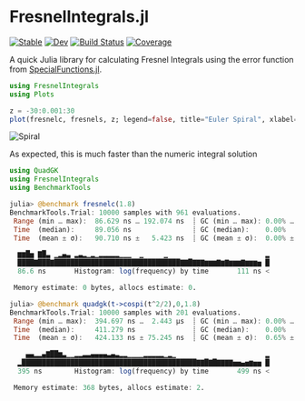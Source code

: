 # FresnelIntegrals.jl

[![Stable](https://img.shields.io/badge/docs-stable-blue.svg)](https://kiranshila.github.io/FresnelIntegrals.jl/stable/)
[![Dev](https://img.shields.io/badge/docs-dev-blue.svg)](https://kiranshila.github.io/FresnelIntegrals.jl/dev/)
[![Build Status](https://github.com/kiranshila/FresnelIntegrals.jl/actions/workflows/CI.yml/badge.svg?branch=master)](https://github.com/kiranshila/FresnelIntegrals.jl/actions/workflows/CI.yml?query=branch%3Amaster)
[![Coverage](https://codecov.io/gh/kiranshila/FresnelIntegrals.jl/branch/master/graph/badge.svg)](https://codecov.io/gh/kiranshila/FresnelIntegrals.jl)

A quick Julia library for calculating Fresnel Integrals using the error function from [SpecialFunctions.jl](https://github.com/JuliaMath/SpecialFunctions.jl).

```julia
using FresnelIntegrals
using Plots

z = -30:0.001:30
plot(fresnelc, fresnels, z; legend=false, title="Euler Spiral", xlabel="C(z)", ylabel="S(z)")
```
![Spiral](Spiral.png)

As expected, this is much faster than the numeric integral solution

```julia
using QuadGK
using FresnelIntegrals
using BenchmarkTools

julia> @benchmark fresnelc(1.8)
BenchmarkTools.Trial: 10000 samples with 961 evaluations.
 Range (min … max):  86.629 ns … 192.074 ns  ┊ GC (min … max): 0.00% … 0.00%
 Time  (median):     89.056 ns               ┊ GC (median):    0.00%
 Time  (mean ± σ):   90.710 ns ±   5.423 ns  ┊ GC (mean ± σ):  0.00% ± 0.00%

  ▆▆█▅ ▇█▃ ▁▂▄▃ ▂▃▂▁▂▁▂▂▂▂▂▁▁▁  ▁     ▁                        ▂
  ████▇███▇███████████████████████████████▇▇█▇▇▇▆▆▆▇▆▇▆▆▆▇▆▆▆▅ █
  86.6 ns       Histogram: log(frequency) by time       111 ns <

 Memory estimate: 0 bytes, allocs estimate: 0.

julia> @benchmark quadgk(t->cospi(t^2/2),0,1.8)
BenchmarkTools.Trial: 10000 samples with 201 evaluations.
 Range (min … max):  394.697 ns …  2.443 μs  ┊ GC (min … max): 0.00% … 79.19%
 Time  (median):     411.279 ns              ┊ GC (median):    0.00%
 Time  (mean ± σ):   424.133 ns ± 75.245 ns  ┊ GC (mean ± σ):  0.65% ±  3.09%

    ▄▄▂▂▄▇██▆▃▁▁▂▂▃▃▄▄▄▄▃▄▃▂▂▁▁▁▁▂▂▂▂▂▁▂▁                      ▂
  ▂███████████████████████████████████████████▇▇█▇█▇▇▇▇▅▅▄▅▆▅▅ █
  395 ns        Histogram: log(frequency) by time       499 ns <

 Memory estimate: 368 bytes, allocs estimate: 2.
```
